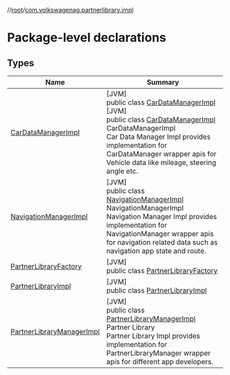 //[root](../../index.md)/[com.volkswagenag.partnerlibrary.impl](index.md)

# Package-level declarations

## Types

| Name | Summary |
|---|---|
| [CarDataManagerImpl](-car-data-manager-impl/index.md) | [JVM]<br>public class [CarDataManagerImpl](-car-data-manager-impl/index.md)<br>[JVM]<br>public class [CarDataManagerImpl](-car-data-manager-impl/index.md)<br>CarDataManagerImpl<br> Car Data Manager Impl provides implementation for CarDataManager wrapper apis for Vehicle data like mileage, steering angle etc. |
| [NavigationManagerImpl](-navigation-manager-impl/index.md) | [JVM]<br>public class [NavigationManagerImpl](-navigation-manager-impl/index.md)<br>NavigationManagerImpl<br> Navigation Manager Impl provides implementation for NavigationManager wrapper apis for navigation related data such as navigation app state and route. |
| [PartnerLibraryFactory](-partner-library-factory/index.md) | [JVM]<br>public class [PartnerLibraryFactory](-partner-library-factory/index.md) |
| [PartnerLibraryImpl](-partner-library-impl/index.md) | [JVM]<br>public class [PartnerLibraryImpl](-partner-library-impl/index.md) |
| [PartnerLibraryManagerImpl](-partner-library-manager-impl/index.md) | [JVM]<br>public class [PartnerLibraryManagerImpl](-partner-library-manager-impl/index.md)<br>Partner Library<br> Partner Library Impl provides implementation for PartnerLibraryManager wrapper apis for different app developers. |
